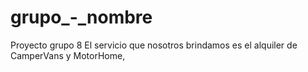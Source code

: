 # grupo_-_nombre
Proyecto grupo 8
El servicio que nosotros brindamos es el alquiler de CamperVans y MotorHome, 
